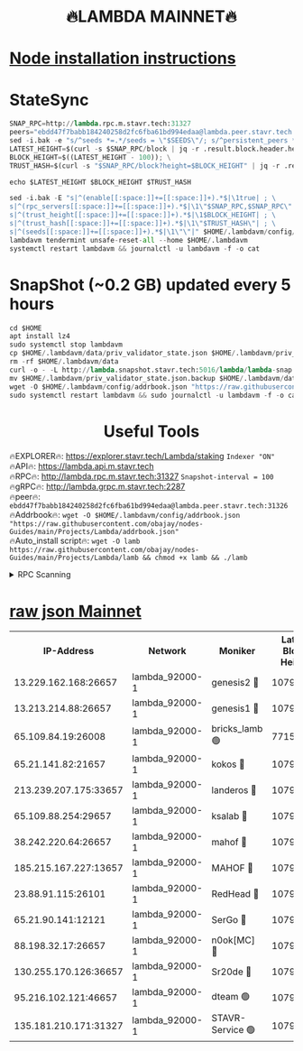 <h1 align="center"> 🔥LAMBDA MAINNET🔥</h1>


[Node installation instructions](https://github.com/obajay/nodes-Guides/tree/main/Projects/Lambda)
=


# StateSync
```python
SNAP_RPC=http://lambda.rpc.m.stavr.tech:31327
peers="ebdd47f7babb184240258d2fc6fba61bd994edaa@lambda.peer.stavr.tech:31326" 
sed -i.bak -e "s/^seeds *=.*/seeds = \"$SEEDS\"/; s/^persistent_peers *=.*/persistent_peers = \"$PEERS\"/" $HOME/.lambdavm/config/config.toml
LATEST_HEIGHT=$(curl -s $SNAP_RPC/block | jq -r .result.block.header.height); \
BLOCK_HEIGHT=$((LATEST_HEIGHT - 100)); \
TRUST_HASH=$(curl -s "$SNAP_RPC/block?height=$BLOCK_HEIGHT" | jq -r .result.block_id.hash)

echo $LATEST_HEIGHT $BLOCK_HEIGHT $TRUST_HASH

sed -i.bak -E "s|^(enable[[:space:]]+=[[:space:]]+).*$|\1true| ; \
s|^(rpc_servers[[:space:]]+=[[:space:]]+).*$|\1\"$SNAP_RPC,$SNAP_RPC\"| ; \
s|^(trust_height[[:space:]]+=[[:space:]]+).*$|\1$BLOCK_HEIGHT| ; \
s|^(trust_hash[[:space:]]+=[[:space:]]+).*$|\1\"$TRUST_HASH\"| ; \
s|^(seeds[[:space:]]+=[[:space:]]+).*$|\1\"\"|" $HOME/.lambdavm/config/config.toml
lambdavm tendermint unsafe-reset-all --home $HOME/.lambdavm
systemctl restart lambdavm && journalctl -u lambdavm -f -o cat

```
# SnapShot (~0.2 GB) updated every 5 hours
```python
cd $HOME
apt install lz4
sudo systemctl stop lambdavm
cp $HOME/.lambdavm/data/priv_validator_state.json $HOME/.lambdavm/priv_validator_state.json.backup
rm -rf $HOME/.lambdavm/data
curl -o - -L http://lambda.snapshot.stavr.tech:5016/lambda/lambda-snap.tar.lz4 | lz4 -c -d - | tar -x -C $HOME/.lambdavm --strip-components 2
mv $HOME/.lambdavm/priv_validator_state.json.backup $HOME/.lambdavm/data/priv_validator_state.json
wget -O $HOME/.lambdavm/config/addrbook.json "https://raw.githubusercontent.com/obajay/nodes-Guides/main/Projects/Lambda/addrbook.json"
sudo systemctl restart lambdavm && sudo journalctl -u lambdavm -f -o cat
```
 <h1 align="center"> Useful Tools</h1>

🔥EXPLORER🔥:      https://explorer.stavr.tech/Lambda/staking	        `Indexer "ON"` \
🔥API🔥: 			 		 https://lambda.api.m.stavr.tech \
🔥RPC🔥:           http://lambda.rpc.m.stavr.tech:31327	              `Snapshot-interval = 100` \
🔥gRPC🔥:          http://lambda.grpc.m.stavr.tech:2287 \
🔥peer🔥:					 `ebdd47f7babb184240258d2fc6fba61bd994edaa@lambda.peer.stavr.tech:31326` \
🔥Addrbook🔥:    ```wget -O $HOME/.lambdavm/config/addrbook.json "https://raw.githubusercontent.com/obajay/nodes-Guides/main/Projects/Lambda/addrbook.json"``` \
🔥Auto_install script🔥: ```wget -O lamb https://raw.githubusercontent.com/obajay/nodes-Guides/main/Projects/Lambda/lamb && chmod +x lamb && ./lamb```


<details>
<summary>RPC Scanning</summary>

<h2 align="center"> We scan nodes in real time every 4 hours. And we provide the final result of RPC endpoints.
We cannot influence the operation of these nodes in any way. </h2>


```python
If Voting Power is higher than 0 --> then the Node is a validator of the network and may be subject to attack and be a potential threat to the chain.
```
```python
We marked such validators with a red symbol
```

</details>

[raw json Mainnet](https://rpc-check.lambm.stavr.tech/lambm/rpc-lambm-result.json)
=


<table><tr><th>IP-Address</th><th>Network</th><th>Moniker</th><th>Latest Block Height</th><th>Earliest Block Height</th><th>Catching Up</th><th>Tx Index</th><th>Voting Power</th><th>Scan Time</th></tr><tr><td>13.229.162.168:26657</td><td>lambda_92000-1</td><td>genesis2 🔴</td><td>10798333</td><td>1</td><td>False</td><td>on</td><td>16647211</td><td>2023-12-28T04:45:55.918130567UTC</td></tr><tr><td>13.213.214.88:26657</td><td>lambda_92000-1</td><td>genesis1 🔴</td><td>10798335</td><td>1</td><td>False</td><td>on</td><td>107835</td><td>2023-12-28T04:46:00.326706338UTC</td></tr><tr><td>65.109.84.19:26008</td><td>lambda_92000-1</td><td>bricks_lamb 🟢</td><td>7715743</td><td>7581001</td><td>False</td><td>on</td><td>0</td><td>2023-12-28T04:46:09.929352346UTC</td></tr><tr><td>65.21.141.82:21657</td><td>lambda_92000-1</td><td>kokos 🔴</td><td>10798336</td><td>7716001</td><td>False</td><td>off</td><td>546765</td><td>2023-12-28T04:46:02.801338257UTC</td></tr><tr><td>213.239.207.175:33657</td><td>lambda_92000-1</td><td>landeros 🔴</td><td>10798333</td><td>8136001</td><td>False</td><td>off</td><td>1251365</td><td>2023-12-28T04:45:50.098725605UTC</td></tr><tr><td>65.109.88.254:29657</td><td>lambda_92000-1</td><td>ksalab 🔴</td><td>10798337</td><td>8715001</td><td>False</td><td>on</td><td>504469</td><td>2023-12-28T04:46:05.923183518UTC</td></tr><tr><td>38.242.220.64:26657</td><td>lambda_92000-1</td><td>mahof 🔴</td><td>10798331</td><td>10131001</td><td>False</td><td>off</td><td>770350</td><td>2023-12-28T04:45:43.270789660UTC</td></tr><tr><td>185.215.167.227:13657</td><td>lambda_92000-1</td><td>MAHOF 🔴</td><td>10798335</td><td>10134001</td><td>False</td><td>on</td><td>2051510</td><td>2023-12-28T04:45:59.349968454UTC</td></tr><tr><td>23.88.91.115:26101</td><td>lambda_92000-1</td><td>RedHead 🔴</td><td>10798333</td><td>10698333</td><td>False</td><td>off</td><td>553202</td><td>2023-12-28T04:45:50.346378982UTC</td></tr><tr><td>65.21.90.141:12121</td><td>lambda_92000-1</td><td>SerGo 🔴</td><td>10798337</td><td>10698337</td><td>False</td><td>off</td><td>10571737</td><td>2023-12-28T04:46:06.319698207UTC</td></tr><tr><td>88.198.32.17:26657</td><td>lambda_92000-1</td><td>n0ok[MC] 🔴</td><td>10798338</td><td>10698338</td><td>False</td><td>off</td><td>1578630</td><td>2023-12-28T04:46:09.529036362UTC</td></tr><tr><td>130.255.170.126:36657</td><td>lambda_92000-1</td><td>Sr20de 🔴</td><td>10798333</td><td>10715001</td><td>False</td><td>off</td><td>671452</td><td>2023-12-28T04:45:50.851071643UTC</td></tr><tr><td>95.216.102.121:46657</td><td>lambda_92000-1</td><td>dteam 🟢</td><td>10798337</td><td>10791001</td><td>False</td><td>off</td><td>0</td><td>2023-12-28T04:46:05.580126573UTC</td></tr><tr><td>135.181.210.171:31327</td><td>lambda_92000-1</td><td>STAVR-Service 🟢</td><td>10798337</td><td>10796501</td><td>False</td><td>on</td><td>0</td><td>2023-12-28T04:46:05.214895987UTC</td></tr></table>

